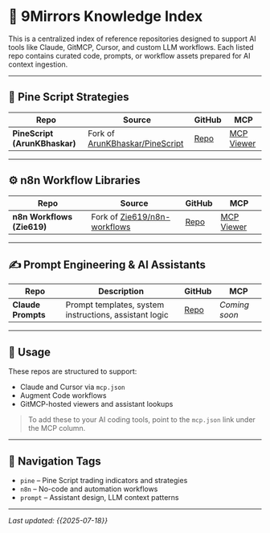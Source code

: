 # 📘 9Mirrors Knowledge Index

This is a centralized index of reference repositories designed to support AI tools like Claude, GitMCP, Cursor, and custom LLM workflows. Each listed repo contains curated code, prompts, or workflow assets prepared for AI context ingestion.

---

## 🧠 Pine Script Strategies

| Repo | Source | GitHub | MCP |
|------|--------|--------|-----|
| **PineScript (ArunKBhaskar)** | Fork of [ArunKBhaskar/PineScript](https://github.com/ArunKBhaskar/PineScript) | [Repo](https://github.com/9Mirrors-Lab/know-pinescript-arunkb) | [MCP Viewer](https://gitmcp.io/9Mirrors-Lab/know-pinescript-arunkb) |

---

## ⚙️ n8n Workflow Libraries

| Repo | Source | GitHub | MCP |
|------|--------|--------|-----|
| **n8n Workflows (Zie619)** | Fork of [Zie619/n8n-workflows](https://github.com/Zie619/n8n-workflows) | [Repo](https://github.com/9Mirrors-Lab/know-n8n-zie619) | [MCP Viewer](https://gitmcp.io/9Mirrors-Lab/know-n8n-zie619) |

---

## ✍️ Prompt Engineering & AI Assistants

| Repo | Description | GitHub | MCP |
|------|-------------|--------|-----|
| **Claude Prompts** | Prompt templates, system instructions, assistant logic | [Repo](https://github.com/9Mirrors-Lab/know-claude-prompts) | _Coming soon_ |

---

## 🧩 Usage

These repos are structured to support:
- Claude and Cursor via `mcp.json`
- Augment Code workflows
- GitMCP-hosted viewers and assistant lookups

> To add these to your AI coding tools, point to the `mcp.json` link under the MCP column.

---

## 🧭 Navigation Tags

- `pine` – Pine Script trading indicators and strategies
- `n8n` – No-code and automation workflows
- `prompt` – Assistant design, LLM context patterns

---

_Last updated: {{2025-07-18}}_
